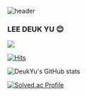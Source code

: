 ![header](https://capsule-render.vercel.app/api?type=Waving&color=auto&height=300&section=header&text=DeukYu's%20GitHub&fontSize=50)
### LEE DEUK YU 😊
<img src="https://img.shields.io/badge/Tistory-000000?style=for-the-badge&logo=Tistory&logoColor=white">

[![Hits](https://hits.seeyoufarm.com/api/count/incr/badge.svg?url=https%3A%2F%2Fgithub.com%2FDeukYu&count_bg=%2379C83D&title_bg=%23A5C4FF&icon=&icon_color=%23E7E7E7&title=hits&edge_flat=true)](https://hits.seeyoufarm.com)

![DeukYu's GitHub stats](https://github-readme-stats.vercel.app/api?username=DeukYu&show_icons=true&theme=transparent)

[![Solved.ac Profile](http://mazassumnida.wtf/api/v2/generate_badge?boj=ldy8070)](https://solved.ac/ldy8070/)

<!--
**DeukYu/DeukYu** is a ✨ _special_ ✨ repository because its `README.md` (this file) appears on your GitHub profile.

Here are some ideas to get you started:

- 🔭 I’m currently working on ...
- 🌱 I’m currently learning ...
- 👯 I’m looking to collaborate on ...
- 🤔 I’m looking for help with ...
- 💬 Ask me about ...
- 📫 How to reach me: ...
- 😄 Pronouns: ...
- ⚡ Fun fact: ...
-->
